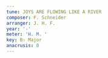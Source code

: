 ```yaml
---
tune: JOYS ARE FLOWING LIKE A RIVER
composer: F. Schneider
arranger: J. H. F.
year: '-'
meter: 'H. M. '
key: B♭ Major
anacrusis: 0
---
```

